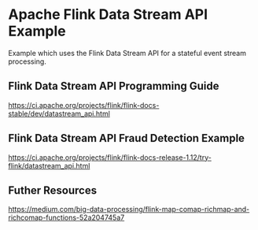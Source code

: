 # Apache Flink Data Stream API Example

Example which uses the Flink Data Stream API for a stateful event stream processing.

## Flink Data Stream API Programming Guide

https://ci.apache.org/projects/flink/flink-docs-stable/dev/datastream_api.html

## Flink Data Stream API Fraud Detection Example

https://ci.apache.org/projects/flink/flink-docs-release-1.12/try-flink/datastream_api.html

## Futher Resources

https://medium.com/big-data-processing/flink-map-comap-richmap-and-richcomap-functions-52a204745a7

